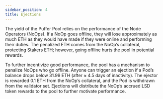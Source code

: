 ```yaml
---
sidebar_position: 4
title: Ejections
---
```


The yield of the Puffer Pool relies on the performance of the Node Operators (NoOps). If a NoOp goes offline, they will
lose approximately as much ETH as they would have made if they were online and performing their
duties. The penalized ETH comes from the NoOp’s collateral, protecting Stakers ETH; however, going
offline hurts the pool in potential rewards.

To further incentivize good performance, the pool has a
mechanism to penalize NoOps who go offline. Anyone can trigger an ejection if a Pod’s balance drops
below 31.99 ETH (after ≈ 4.5 days of inactivity). The ejector is rewarded 0.1 ETH from the NoOp’s
collateral, and the Pod is withdrawn from the validator set. Ejections will distribute the NoOp’s
accrued LSD token rewards to the pool to further motivate performance.
